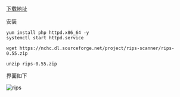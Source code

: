 [下载地址](https://sourceforge.net/projects/rips-scanner/files/)

安装

```
yum install php httpd.x86_64 -y
systemctl start httpd.service

wget https://nchc.dl.sourceforge.net/project/rips-scanner/rips-0.55.zip

unzip rips-0.55.zip
```

界面如下

![rips](https://github.com/bloodzer0/Enterprise_Security_Build--Open_Source/blob/master/Code%20Audit/img/rips.png)
